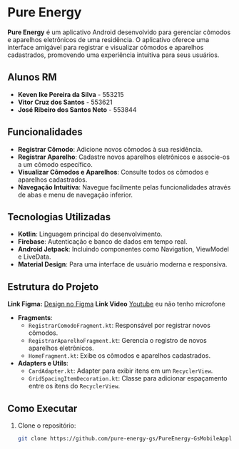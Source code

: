 # Pure Energy

**Pure Energy** é um aplicativo Android desenvolvido para gerenciar cômodos e aparelhos eletrônicos de uma residência. O aplicativo oferece uma interface amigável para registrar e visualizar cômodos e aparelhos cadastrados, promovendo uma experiência intuitiva para seus usuários.

## Alunos RM

- **Keven Ike Pereira da Silva** - 553215  
- **Vitor Cruz dos Santos** - 553621  
- **José Ribeiro dos Santos Neto** - 553844  

## Funcionalidades

- **Registrar Cômodo**: Adicione novos cômodos à sua residência.
- **Registrar Aparelho**: Cadastre novos aparelhos eletrônicos e associe-os a um cômodo específico.
- **Visualizar Cômodos e Aparelhos**: Consulte todos os cômodos e aparelhos cadastrados.
- **Navegação Intuitiva**: Navegue facilmente pelas funcionalidades através de abas e menu de navegação inferior.

## Tecnologias Utilizadas

- **Kotlin**: Linguagem principal do desenvolvimento.
- **Firebase**: Autenticação e banco de dados em tempo real.
- **Android Jetpack**: Incluindo componentes como Navigation, ViewModel e LiveData.
- **Material Design**: Para uma interface de usuário moderna e responsiva.

## Estrutura do Projeto

**Link Figma:** [Design no Figma](https://www.figma.com/design/ZJkmWOORP62iR0d3RVUJZe/Untitled?node-id=0-3&node-type=frame&t=YJz8aLEKJ7pawXBW-0)
**Link Video** [Youtube](https://youtu.be/bfj2-8IdKEc) eu não tenho microfone

- **Fragments**:
  - `RegistrarComodoFragment.kt`: Responsável por registrar novos cômodos.
  - `RegistrarAparelhoFragment.kt`: Gerencia o registro de novos aparelhos eletrônicos.
  - `HomeFragment.kt`: Exibe os cômodos e aparelhos cadastrados.
- **Adapters e Utils**:
  - `CardAdapter.kt`: Adapter para exibir itens em um `RecyclerView`.
  - `GridSpacingItemDecoration.kt`: Classe para adicionar espaçamento entre os itens do `RecyclerView`.

## Como Executar

1. Clone o repositório:
   ```bash
   git clone https://github.com/pure-energy-gs/PureEnergy-GsMobileApplication.git
